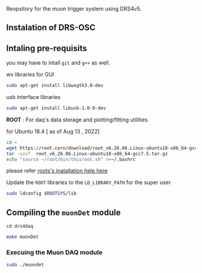 Reopsitory for the muon trigger system using DRS4v5.

## Instalation of DRS-OSC 


## Intaling pre-requisits

you may have to intall `git` and `g++` as well. 

wx libraries for GUI
```bash
sudo apt-get install libwxgtk3.0-dev
```

usb interface libraries
```bash
sudo apt-get install libusb-1.0-0-dev
```

**ROOT** : For daq's data storage and plotting/fitting utilities

for Ubuntu 18.4  [ as of Aug 13 , 2022]
```bash
cd ~
wget https://root.cern/download/root_v6.26.06.Linux-ubuntu18-x86_64-gcc7.5.tar.gz .
tar -xzvf  root_v6.26.06.Linux-ubuntu18-x86_64-gcc7.5.tar.gz 
echo "source ~/root/bin/thisroot.sh" >>~/.bashrc
```

please refer [roots's inatallation help here](https://root.cern/install/)

Update the `ROOT` libraries to the `LD_LIBRARY_PATH` for the super user
```bash
sudo ldconfig $ROOTSYS/lib
```

## Compiling the `muonDet` module
```bashmuondet
cd drs4daq
```

```bash
make muonDet
```
### Execuing the Muon DAQ module
```bash
sudo ./muondet
```
